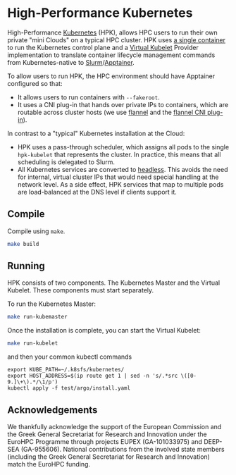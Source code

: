 # High-Performance Kubernetes

High-Performance [Kubernetes](https://kubernetes.io/) (HPK), allows HPC users to run their own private "mini Clouds" on
a typical HPC cluster. HPK uses [a single container](https://github.com/chazapis/kubernetes-from-scratch) to run the
Kubernetes control plane and a [Virtual Kubelet](https://github.com/virtual-kubelet/virtual-kubelet) Provider
implementation to translate container lifecycle management commands from Kubernetes-native
to [Slurm](https://slurm.schedmd.com/)/[Apptainer](https://github.com/apptainer/apptainer).

To allow users to run HPK, the HPC environment should have Apptainer configured so that:

* It allows users to run containers with `--fakeroot`.
* It uses a CNI plug-in that hands over private IPs to containers, which are routable across cluster hosts (we
  use [flannel](https://github.com/flannel-io/flannel) and
  the [flannel CNI plug-in](https://github.com/flannel-io/cni-plugin)).

In contrast to a "typical" Kubernetes installation at the Cloud:

* HPK uses a pass-through scheduler, which assigns all pods to the single `hpk-kubelet` that represents the cluster. In
  practice, this means that all scheduling is delegated to Slurm.
* All Kubernetes services are converted
  to [headless](https://kubernetes.io/docs/concepts/services-networking/service/#headless-services). This avoids the
  need for internal, virtual cluster IPs that would need special handling at the network level. As a side effect, HPK
  services that map to multiple pods are load-balanced at the DNS level if clients support it.

## Compile

Compile using `make`.

```bash
make build
```

## Running

HPK consists of two components. The Kubernetes Master and the Virtual Kubelet.
These components must start separately.

To run the Kubernetes Master:

```bash
make run-kubemaster
```

Once the installation is complete, you can start the Virtual Kubelet:

```bash
make run-kubelet
```

and then your common kubectl commands
```basah
export KUBE_PATH=~/.k8sfs/kubernetes/
export HOST_ADDRESS=$(ip route get 1 | sed -n 's/.*src \([0-9.]\+\).*/\1/p')
kubectl apply -f test/argo/install.yaml
```

## Acknowledgements

We thankfully acknowledge the support of the European Commission and the Greek General Secretariat for Research and
Innovation under the EuroHPC Programme through projects EUPEX (GA-101033975) and DEEP-SEA (GA-955606). National
contributions from the involved state members (including the Greek General Secretariat for Research and Innovation)
match the EuroHPC funding.
